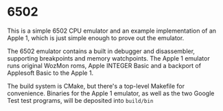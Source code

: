 # 6502
This is a simple 6502 CPU emulator and an example implementation of an Apple 1, which is just simple enough to prove out the emulator.

The 6502 emulator contains a built in debugger and disassembler, supporting breakpoints and memory watchpoints.  The Apple 1 emulator runs original WozMon roms, Apple INTEGER Basic and a backport of Applesoft Basic to the Apple 1.

The build system is CMake, but there's a top-level Makefile for convenience.  Binaries for the Apple 1 emulator, as well as the two Google Test test programs, will be deposited into `build/bin`

